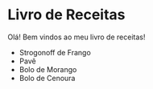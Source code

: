 # Livro de Receitas

Olá! Bem vindos ao meu livro de receitas!

 - Strogonoff de Frango
 - Pavê
- Bolo de Morango
- Bolo de Cenoura
